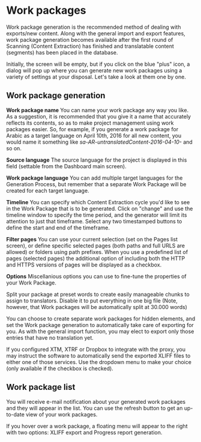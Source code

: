 # Work packages

Work package generation is the recommended method of dealing with exports/new content. Along with the general import and export features, work package generation becomes available after the first round of Scanning (Content Extraction) has finished and translatable content (segments) has been placed in the database.

Initially, the screen will be empty, but if you click on the blue "plus" icon, a dialog will pop up where you can generate new work packages using a variety of settings at your disposal. Let's take a look at them one by one.

## Work package generation

**Work package name** You can name your work package any way you like. As a suggestion, it is recommended that you give it a name that accurately reflects its contents, so as to make project management using work packages easier. So, for example, if you generate a work package for Arabic as a target language on April 10th, 2016 for all new content, you would name it something like _sa-AR-untranslatedContent-2016-04-10-_ and so on.

**Source language** The source language for the project is displayed in this field (settable from the Dashboard main screen).

**Work package language** You can add multiple target languages for the Generation Process, but remember that a separate Work Package will be created for each target language.

**Timeline** You can specify which Content Extraction cycle you'd like to see in the Work Package that is to be generated. Click on "change" and use the timeline window to specify the time period, and the generator will limit its attention to just that timeframe. Select any two timestamped buttons to define the start and end of the timeframe.

**Filter pages** You can use your current selection (set on the Pages list screen), or define specific selected pages (both paths and full URLS are allowed) or folders using path prefixes. When you use a predefined list of pages (selected pages) the additional option of including both the HTTP and HTTPS versions of pages will be displayed as a checkbox.

**Options** Miscellanious options you can use to fine-tune the properties of your Work Package.

Split your package at preset words to create easily manageable chunks to assign to translators. Disable it to put everything in one big file (Note, however, that Work packages will be automatically split at 30.000 words)

You can choose to create separate work packages for hidden elements, and set the Work package generation to automatically take care of exporting for you. As with the general import function, you may elect to export only those entries that have no translation yet.

If you configured XTM, XTRF or Dropbox to integrate with the proxy, you may instruct the software to automatically send the exported XLIFF files to either one of those services. Use the dropdown menu to make your choice (only available if the checkbox is checked).

## Work package list

You will receive e-mail notification about your generated work packages and they will appear in the list. You can use the refresh button to get an up-to-date view of your work packages.

If you hover over a work package, a floating menu will appear to the right with two options: XLIFF export and Progress report generation.
